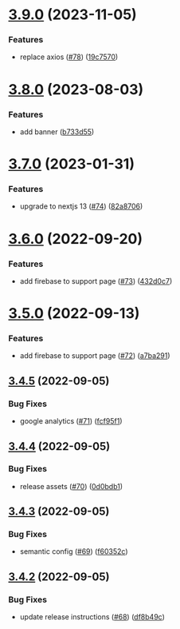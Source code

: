 # [3.9.0](https://github.com/renansigolo/my-adhd-website/compare/v3.8.0...v3.9.0) (2023-11-05)


### Features

* replace axios ([#78](https://github.com/renansigolo/my-adhd-website/issues/78)) ([19c7570](https://github.com/renansigolo/my-adhd-website/commit/19c7570ccc9820c6dda69088ae32c4e36cadb8aa))

# [3.8.0](https://github.com/renansigolo/my-adhd-website/compare/v3.7.0...v3.8.0) (2023-08-03)


### Features

* add banner ([b733d55](https://github.com/renansigolo/my-adhd-website/commit/b733d558610adad8d09cdb53b1e582898d057b7f))

# [3.7.0](https://github.com/renansigolo/my-adhd-website/compare/v3.6.0...v3.7.0) (2023-01-31)


### Features

* upgrade to nextjs 13 ([#74](https://github.com/renansigolo/my-adhd-website/issues/74)) ([82a8706](https://github.com/renansigolo/my-adhd-website/commit/82a870637c5b45b1dc6efea5e31639c0bfe9ea34))

# [3.6.0](https://github.com/renansigolo/my-adhd-website/compare/v3.5.0...v3.6.0) (2022-09-20)


### Features

* add firebase to support page ([#73](https://github.com/renansigolo/my-adhd-website/issues/73)) ([432d0c7](https://github.com/renansigolo/my-adhd-website/commit/432d0c7ad87592f31e10c7a1acdef71ca4b0915e))

# [3.5.0](https://github.com/renansigolo/my-adhd-website/compare/v3.4.5...v3.5.0) (2022-09-13)


### Features

* add firebase to support page ([#72](https://github.com/renansigolo/my-adhd-website/issues/72)) ([a7ba291](https://github.com/renansigolo/my-adhd-website/commit/a7ba29150c266867a2ecdaca4d448391248c7416))

## [3.4.5](https://github.com/renansigolo/my-adhd-website/compare/v3.4.4...v3.4.5) (2022-09-05)


### Bug Fixes

* google analytics ([#71](https://github.com/renansigolo/my-adhd-website/issues/71)) ([fcf95f1](https://github.com/renansigolo/my-adhd-website/commit/fcf95f1ec0f5b74791a878f8ff9ad3b83dc9682b))

## [3.4.4](https://github.com/renansigolo/my-adhd-website/compare/v3.4.3...v3.4.4) (2022-09-05)


### Bug Fixes

* release assets ([#70](https://github.com/renansigolo/my-adhd-website/issues/70)) ([0d0bdb1](https://github.com/renansigolo/my-adhd-website/commit/0d0bdb198226e1a0fb7d85977b84a610d7600152))

## [3.4.3](https://github.com/renansigolo/my-adhd-website/compare/v3.4.2...v3.4.3) (2022-09-05)


### Bug Fixes

* semantic config ([#69](https://github.com/renansigolo/my-adhd-website/issues/69)) ([f60352c](https://github.com/renansigolo/my-adhd-website/commit/f60352cc4701a3b011809fe84b474dfa79458657))

## [3.4.2](https://github.com/renansigolo/my-adhd-website/compare/v3.4.1...v3.4.2) (2022-09-05)


### Bug Fixes

* update release instructions ([#68](https://github.com/renansigolo/my-adhd-website/issues/68)) ([df8b49c](https://github.com/renansigolo/my-adhd-website/commit/df8b49c878c78a44286029514bf747cfe4735805))
